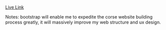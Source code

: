 [Live Link](https://noahdr17.github.io/bootstrap-practise/)

Notes: 
bootstrap will enable me to expedite the corse website building process greatly, it will massively improve my web structure and ux design.

